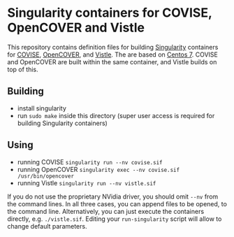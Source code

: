 Singularity containers for COVISE, OpenCOVER and Vistle
=======================================================

This repository contains definition files for building [Singularity][singularity] containers
for [COVISE][covise], [OpenCOVER][cover], and [Vistle][vistle].
The are based on [Centos 7][centos].
COVISE and OpenCOVER are built within the same container, and Vistle builds on
top of this.

Building
--------
* install singularity
* run ``sudo make`` inside this directory (super user access is required for building Singularity containers)

Using
-----
* running COVISE
    ``singularity run --nv covise.sif``
* running OpenCOVER
    ``singularity exec --nv covise.sif /usr/bin/opencover``
* running Vistle
    ``singularity run --nv vistle.sif``

If you do not use the proprietary NVidia driver, you should omit ``--nv`` from the command lines.
In all three cases, you can append files to be opened, to the command line.
Alternatively, you can just execute the containers directly, e.g.  ``./vistle.sif``.
Editing your ``run-singularity`` script will allow to change default parameters.


[singularity]: https://www.sylabs.io/singularity/
[covise]:      https://www.hlrs.de/covise
[cover]:       https://www.hlrs.de/opencover
[vistle]:      https://vistle.io
[centos]:      https://www.centos.org
